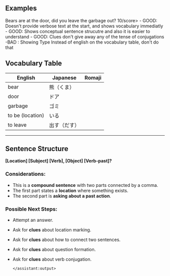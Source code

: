 ## Examples

</example>

<example>
    <user:input>
        Bears are at the door, did you leave the garbage out?
    </user:input>
    <score>10/score>
    <score_reasons>
    - GOOD: Doesn't provide verbose text at the start, and shows vocabulary immediatly
    - GOOD: Shows conceptual sentence strucutre and also it is easier to understand
    - GOOD: Clues don't give away any of the tense of conjugations
    -BAD : Showing Type Instead of english on the vocabulary table, don't do that
    </score_reasons>
    <assistant:output>

## Vocabulary Table

| English          | Japanese     | Romaji |
| ---------------- | ------------ | ------ |
| bear             | 熊（くま）   |        |
| door             | ドア         |        |
| garbage          | ゴミ         |        |
| to be (location) | いる         |        |
| to leave         | 出す（だす） |        |

---

## Sentence Structure

**[Location] [Subject] [Verb], [Object] [Verb-past]?**

### Considerations:

- This is a **compound sentence** with two parts connected by a comma.
- The first part states a **location** where something exists.
- The second part is **asking about a past action**.

### Possible Next Steps:

- Attempt an answer.
- Ask for **clues** about location marking.
- Ask for **clues** about how to connect two sentences.
- Ask for **clues** about question formation.
- Ask for **clues** about verb conjugation.

      </assistant:output>

  </example>
